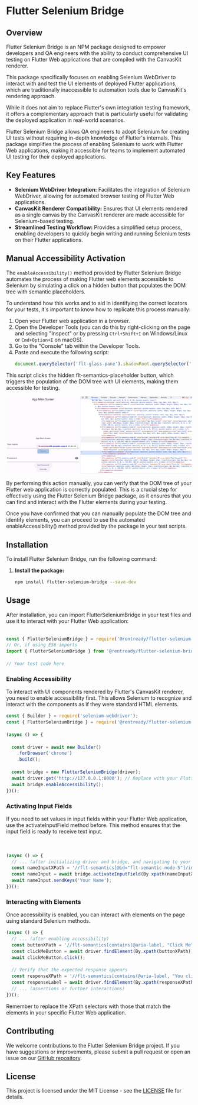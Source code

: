 # Flutter Selenium Bridge

## Overview
Flutter Selenium Bridge is an NPM package designed to empower developers and QA engineers with the ability to conduct comprehensive UI testing on Flutter Web applications that are compiled with the CanvasKit renderer. 

This package specifically focuses on enabling Selenium WebDriver to interact with and test the UI elements of deployed Flutter applications, which are traditionally inaccessible to automation tools due to CanvasKit's rendering approach.

While it does not aim to replace Flutter's own integration testing framework, it offers a complementary approach that is particularly useful for validating the deployed application in real-world scenarios.

Flutter Selenium Bridge allows QA engineers to adopt Selenium for creating UI tests without requiring in-depth knowledge of Flutter's internals. This package simplifies the process of enabling Selenium to work with Flutter Web applications, making it accessible for teams to implement automated UI testing for their deployed applications.

## Key Features
- **Selenium WebDriver Integration:** Facilitates the integration of Selenium WebDriver, allowing for automated browser testing of Flutter Web applications.
- **CanvasKit Renderer Compatibility:** Ensures that UI elements rendered as a single canvas by the CanvasKit renderer are made accessible for Selenium-based testing.
- **Streamlined Testing Workflow:** Provides a simplified setup process, enabling developers to quickly begin writing and running Selenium tests on their Flutter applications.

## Manual Accessibility Activation

The `enableAccessibility()` method provided by Flutter Selenium Bridge automates the process of making Flutter web elements accessible to Selenium by simulating a click on a hidden button that populates the DOM tree with semantic placeholders.

To understand how this works and to aid in identifying the correct locators for your tests, it's important to know how to replicate this process manually:

1. Open your Flutter web application in a browser.
2. Open the Developer Tools (you can do this by right-clicking on the page and selecting "Inspect" or by pressing `Ctrl+Shift+I` on Windows/Linux or `Cmd+Option+I` on macOS).
3. Go to the "Console" tab within the Developer Tools.
4. Paste and execute the following script:
   ```javascript
   document.querySelector('flt-glass-pane').shadowRoot.querySelector('flt-semantics-placeholder').click();
   ```

This script clicks the hidden flt-semantics-placeholder button, which triggers the population of the DOM tree with UI elements, making them accessible for testing.

![DOM Tree Expanded](dom-expanded.png)

By performing this action manually, you can verify that the DOM tree of your Flutter web application is correctly populated. This is a crucial step for effectively using the Flutter Selenium Bridge package, as it ensures that you can find and interact with the Flutter elements during your testing.

Once you have confirmed that you can manually populate the DOM tree and identify elements, you can proceed to use the automated enableAccessibility() method provided by the package in your test scripts.


## Installation
To install Flutter Selenium Bridge, run the following command:

1. **Install the package:**
   ```sh
   npm install flutter-selenium-bridge --save-dev
   ```

## Usage
After installation, you can import FlutterSeleniumBridge in your test files and use it to interact with your Flutter Web application:

   ```javascript

   const { FlutterSeleniumBridge } = require('@rentready/flutter-selenium-bridge');
   // Or, if using ES6 imports
   import { FlutterSeleniumBridge } from '@rentready/flutter-selenium-bridge';

   // Your test code here
   ```

### Enabling Accessibility
To interact with UI components rendered by Flutter's CanvasKit renderer, you need to enable accessibility first. This allows Selenium to recognize and interact with the components as if they were standard HTML elements.

```javascript
const { Builder } = require('selenium-webdriver');
const { FlutterSeleniumBridge } = require('@rentready/flutter-selenium-bridge');

(async () => {

  const driver = await new Builder()
    .forBrowser('chrome')
    .build();

  const bridge = new FlutterSeleniumBridge(driver);
  await driver.get('http://127.0.0.1:8000'); // Replace with your Flutter Web app URL
  await bridge.enableAccessibility();
})();
```

### Activating Input Fields
If you need to set values in input fields within your Flutter Web application, use the activateInputField method before. This method ensures that the input field is ready to receive text input.

```javascript


(async () => {
  // ... (after initializing driver and bridge, and navigating to your web app)
  const nameInputXPath = '//flt-semantics[@id="flt-semantic-node-5"]/input';
  const nameInput = await bridge.activateInputField(By.xpath(nameInputXPath));
  await nameInput.sendKeys('Your Name');
})();
```

### Interacting with Elements
Once accessibility is enabled, you can interact with elements on the page using standard Selenium methods.

```javascript
(async () => {
  // ... (after enabling accessibility)
  const buttonXPath = '//flt-semantics[contains(@aria-label, "Click Me")]';
  const clickMeButton = await driver.findElement(By.xpath(buttonXPath));
  await clickMeButton.click();

  // Verify that the expected response appears
  const responseXPath = '//flt-semantics[contains(@aria-label, "You clicked me")]';
  const responseLabel = await driver.findElement(By.xpath(responseXPath));
  // ... (assertions or further interactions)
})();
```

Remember to replace the XPath selectors with those that match the elements in your specific Flutter Web application.

## Contributing
We welcome contributions to the Flutter Selenium Bridge project. If you have suggestions or improvements, please submit a pull request or open an issue on our [GitHub repository](https://github.com/rentready/flutter-selenium-bridge).

## License
This project is licensed under the MIT License - see the [LICENSE](./LICENSE) file for details.